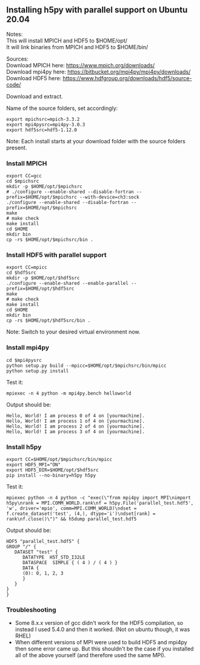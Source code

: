 ## Installing h5py with parallel support on Ubuntu 20.04

Notes:<br>
This will install MPICH and HDF5 to $HOME/opt/<br>
It will link binaries from MPICH and HDF5 to $HOME/bin/

Sources:<br>
Download MPICH here: https://www.mpich.org/downloads/<br>
Download mpi4py here: https://bitbucket.org/mpi4py/mpi4py/downloads/<br>
Download HDF5 here: https://www.hdfgroup.org/downloads/hdf5/source-code/

Download and extract.

Name of the source folders, set accordingly: 
```shell
export mpichsrc=mpich-3.3.2
export mpi4pysrc=mpi4py-3.0.3
export hdf5src=hdf5-1.12.0
```

Note: Each install starts at your download folder with the source folders present.

### Install MPICH
```shell
export CC=gcc
cd $mpichsrc
mkdir -p $HOME/opt/$mpichsrc
# ./configure --enable-shared --disable-fortran --prefix=$HOME/opt/$mpichsrc --with-device=ch3:sock
./configure --enable-shared --disable-fortran --prefix=$HOME/opt/$mpichsrc
make
# make check
make install
cd $HOME
mkdir bin
cp -rs $HOME/opt/$mpichsrc/bin .
```

### Install HDF5 with parallel support
```shell
export CC=mpicc
cd $hdf5src
mkdir -p $HOME/opt/$hdf5src
./configure --enable-shared --enable-parallel --prefix=$HOME/opt/$hdf5src
make
# make check
make install
cd $HOME
mkdir bin
cp -rs $HOME/opt/$hdf5src/bin .
```


Note: Switch to your desired virtual environment now.

### Install mpi4py
```shell
cd $mpi4pysrc
python setup.py build --mpicc=$HOME/opt/$mpichsrc/bin/mpicc
python setup.py install
```

Test it:
```shell
mpiexec -n 4 python -m mpi4py.bench helloworld
```
Output should be:
```
Hello, World! I am process 0 of 4 on [yourmachine].
Hello, World! I am process 1 of 4 on [yourmachine].
Hello, World! I am process 2 of 4 on [yourmachine].
Hello, World! I am process 3 of 4 on [yourmachine].
```

### Install h5py
```shell
export CC=$HOME/opt/$mpichsrc/bin/mpicc
export HDF5_MPI="ON"
export HDF5_DIR=$HOME/opt/$hdf5src
pip install --no-binary=h5py h5py
```

Test it:
```shell
mpiexec python -n 4 python -c "exec(\"from mpi4py import MPI\nimport h5py\nrank = MPI.COMM_WORLD.rank\nf = h5py.File('parallel_test.hdf5', 'w', driver='mpio', comm=MPI.COMM_WORLD)\ndset = f.create_dataset('test', (4,), dtype='i')\ndset[rank] = rank\nf.close()\")" && h5dump parallel_test.hdf5
```
Output should be:
```
HDF5 "parallel_test.hdf5" {
GROUP "/" {
   DATASET "test" {
      DATATYPE  H5T_STD_I32LE
      DATASPACE  SIMPLE { ( 4 ) / ( 4 ) }
      DATA {
      (0): 0, 1, 2, 3
      }
   }
}
}
```

### Troubleshooting
- Some 8.x.x version of gcc didn't work for the HDF5 compilation, so instead I used 5.4.0 and then it worked. (Not on ubuntu though, it was RHEL)
- When different versions of MPI were used to build HDF5 and mpi4py then some error came up. But this shouldn't be the case if you installed all of the above yourself (and therefore used the same MPI).
